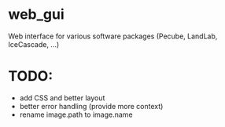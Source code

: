 # web_gui

Web interface for various software packages (Pecube, LandLab, IceCascade, ...)

# TODO:
- add CSS and better layout
- better error handling (provide more context)
- rename image.path to image.name
